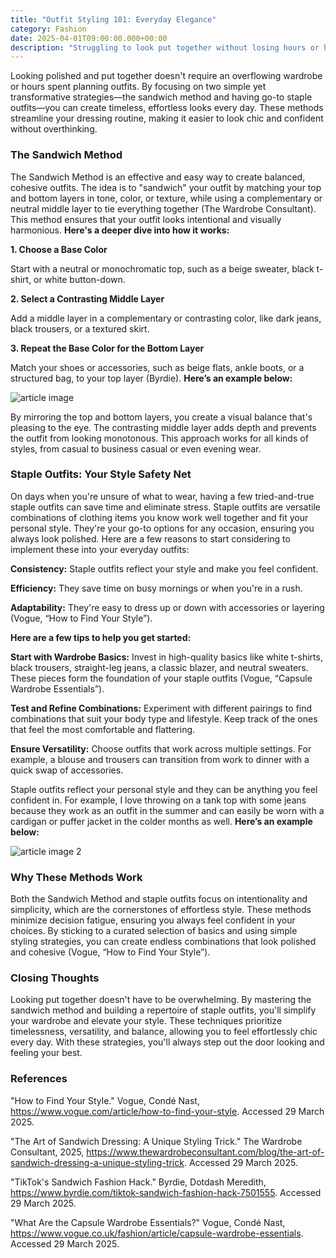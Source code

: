 ```yaml
---
title: "Outfit Styling 101: Everyday Elegance"
category: Fashion
date: 2025-04-01T09:00:00.000+00:00
description: "Struggling to look put together without losing hours or having a massive closet? This post reveals two simple, life-altering methods—the Sandwich Method and staple outfits—that get dressed easily and stylishly, day after day. Learn how to create balance-friendly, harmonious outfits by layering with intentioned color and texture, and curate a go-to wardrobe of timesaving outfits that boost your confidence. No matter for day-to-day dressing or office wear, these tips help you simplify your routine without ever looking rumpled and sloppy. Want to step up your style with less effort? Click the title to find out how!"
---
```

Looking polished and put together doesn't require an overflowing wardrobe or hours spent planning outfits. By focusing on two simple yet transformative strategies—the sandwich method and having go-to staple outfits—you can create timeless, effortless looks every day. These methods streamline your dressing routine, making it easier to look chic and confident without overthinking.

### **The Sandwich Method**
The Sandwich Method is an effective and easy way to create balanced, cohesive outfits. The idea is to "sandwich" your outfit by matching your top and bottom layers in tone, color, or texture, while using a complementary or neutral middle layer to tie everything together  (The Wardrobe Consultant). This method ensures that your outfit looks intentional and visually harmonious. **Here's a deeper dive into how it works:**

**1. Choose a Base Color**

Start with a neutral or monochromatic top, such as a beige sweater, black t-shirt, or white button-down.

**2. Select a Contrasting Middle Layer**

Add a middle layer in a complementary or contrasting color, like dark jeans, black trousers, or a textured skirt.

**3. Repeat the Base Color for the Bottom Layer**

Match your shoes or accessories, such as beige flats, ankle boots, or a structured bag, to your top layer (Byrdie).
**Here’s an example below:**

![article image](/images/686e32fbaac2bdb3cabcedce)

By mirroring the top and bottom layers, you create a visual balance that's pleasing to the eye. The contrasting middle layer adds depth and prevents the outfit from looking monotonous. This approach works for all kinds of styles, from casual to business casual or even evening wear.

### **Staple Outfits: Your Style Safety Net**
On days when you're unsure of what to wear, having a few tried-and-true staple outfits can save time and eliminate stress. Staple outfits are versatile combinations of clothing items you know work well together and fit your personal style. They're your go-to options for any occasion, ensuring you always look polished. Here are a few reasons to start considering to implement these into your everyday outfits:

**Consistency:** Staple outfits reflect your style and make you feel confident.

**Efficiency:** They save time on busy mornings or when you're in a rush.

**Adaptability:** They're easy to dress up or down with accessories or layering (Vogue, “How to Find Your Style”).

**Here are a few tips to help you get started:**

**Start with Wardrobe Basics:** Invest in high-quality basics like white t-shirts, black trousers, straight-leg jeans, a classic blazer, and neutral sweaters. These pieces form the foundation of your staple outfits (Vogue, “Capsule Wardrobe Essentials”).

**Test and Refine Combinations:** Experiment with different pairings to find combinations that suit your body type and lifestyle. Keep track of the ones that feel the most comfortable and flattering.

**Ensure Versatility:** Choose outfits that work across multiple settings. For example, a blouse and trousers can transition from work to dinner with a quick swap of accessories.

Staple outfits reflect your personal style and they can be anything you feel confident in. For example, I love throwing on a tank top with some jeans because they work as an outfit in the summer and can easily be worn with a cardigan or puffer jacket in the colder months as well. **Here’s an example below:**

![article image 2](/images/686e334daac2bdb3cabcede1)

### **Why These Methods Work**
Both the Sandwich Method and staple outfits focus on intentionality and simplicity, which are the cornerstones of effortless style. These methods minimize decision fatigue, ensuring you always feel confident in your choices. By sticking to a curated selection of basics and using simple styling strategies, you can create endless combinations that look polished and cohesive (Vogue, “How to Find Your Style”).

### **Closing Thoughts**
Looking put together doesn't have to be overwhelming. By mastering the sandwich method and building a repertoire of staple outfits, you'll simplify your wardrobe and elevate your style. These techniques prioritize timelessness, versatility, and balance, allowing you to feel effortlessly chic every day. With these strategies, you'll always step out the door looking and feeling your best.

### **References**
"How to Find Your Style." Vogue, Condé Nast, https://www.vogue.com/article/how-to-find-your-style. Accessed 29 March 2025.

"The Art of Sandwich Dressing: A Unique Styling Trick." The Wardrobe Consultant, 2025, https://www.thewardrobeconsultant.com/blog/the-art-of-sandwich-dressing-a-unique-styling-trick. Accessed 29 March 2025.

"TikTok's Sandwich Fashion Hack." Byrdie, Dotdash Meredith, https://www.byrdie.com/tiktok-sandwich-fashion-hack-7501555. Accessed 29 March 2025.

"What Are the Capsule Wardrobe Essentials?" Vogue, Condé Nast, https://www.vogue.co.uk/fashion/article/capsule-wardrobe-essentials. Accessed 29 March 2025.
